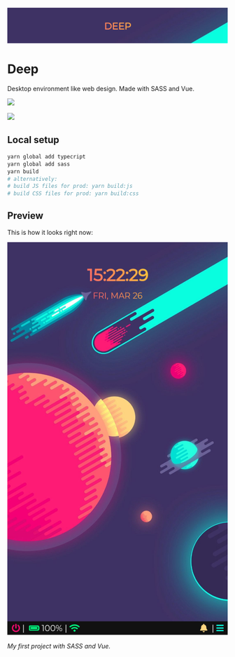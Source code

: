 ![](media/logo.png)

# Deep

Desktop environment like web design. Made with SASS and Vue.

![](http://ForTheBadge.com/images/badges/built-with-love.svg)

![](https://github-size-badge.herokuapp.com/ayannw/deep.svg)

## Local setup

```bash
yarn global add typecript
yarn global add sass
yarn build
# alternatively:
# build JS files for prod: yarn build:js
# build CSS files for prod: yarn build:css
```

## Preview

This is how it looks right now:

![](media/home.png)

*My first project with SASS and Vue.*